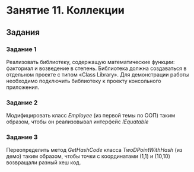 # Занятие 11. Коллекции

## Задания

### Задание 1

Реализовать библиотеку, содержащую математические функции: факториал и возведение в степень. Библиотека должна создаваться в отдельном проекте с типом «Class Library». Для демонстрации работы необходимо подключить библиотеку к проекту консольного приложения.

### Задание 2

Модифицировать класс *Employee* (из первой темы по ООП) таким образом, чтобы он реализовывал интерфейс *IEquatable<Employee>*

### Задание 3

Переопределить метод *GetHashCode* класса *TwoDPointWithHash* (из демо) таким образом, чтобы точки с координатами (1,1) и (10,10) возвращали разный хеш код.
